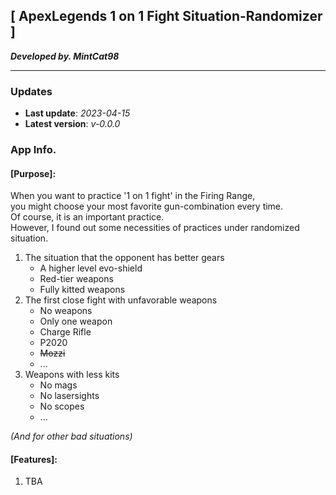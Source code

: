 ## [ ApexLegends 1 on 1 Fight Situation-Randomizer ]
**_Developed by. MintCat98_**

---

### Updates
- **Last update**: _2023-04-15_
- **Latest version**: _v-0.0.0_

### App Info.
#### [Purpose]:
When you want to practice '1 on 1 fight' in the Firing Range,<br>
you might choose your most favorite gun-combination every time.<br>
Of course, it is an important practice.<br>
However, I found out some necessities of practices under randomized situation.

1. The situation that the opponent has better gears
	- A higher level evo-shield
	- Red-tier weapons
	- Fully kitted weapons
2. The first close fight with unfavorable weapons
	- No weapons
	- Only one weapon
	- Charge Rifle
	- P2020
	- ~~Mozzi~~
	- ...
3. Weapons with less kits
	- No mags
	- No lasersights
	- No scopes
	- ...

*(And for other bad situations)*

#### [Features]:
1. TBA
